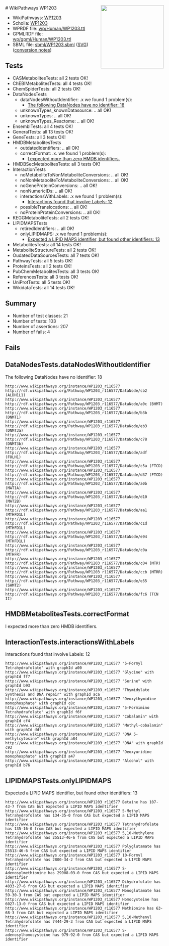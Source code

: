 <img style="float: right; width: 200px" src="../logo.png" />
# WikiPathways WP1203

* WikiPathways: [WP1203](https://identifiers.org/wikipathways:WP1203)
* Scholia: [WP1203](https://scholia.toolforge.org/wikipathways/WP1203)
* WPRDF file: [wp/Human/WP1203.ttl](../wp/Human/WP1203.ttl)
* GPMLRDF file: [wp/gpml/Human/WP1203.ttl](../wp/gpml/Human/WP1203.ttl)
* SBML file: [sbml/WP1203.sbml](../sbml/WP1203.sbml) ([SVG](../sbml/WP1203.svg)) ([conversion notes](../sbml/WP1203.txt))

## Tests
* CASMetabolitesTests: all 2 tests OK!
* ChEBIMetabolitesTests: all 4 tests OK!
* ChemSpiderTests: all 2 tests OK!
* DataNodesTests
    * dataNodesWithoutIdentifier: .x we found 1 problem(s):
        * [The following DataNodes have no identifier: 18](#8792c498)
    * unknownTypes_knownDatasource: .. all OK!
    * unknownTypes: .. all OK!
    * unknownTypes_Reactome: .. all OK!
* EnsemblTests: all 4 tests OK!
* GeneralTests: all 13 tests OK!
* GeneTests: all 3 tests OK!
* HMDBMetabolitesTests
    * outdatedIdentifiers: .. all OK!
    * correctFormat: .x. we found 1 problem(s):
        * [I expected more than zero HMDB identifiers.](#ad154c1e)
* HMDBSecMetabolitesTests: all 3 tests OK!
* InteractionTests
    * noMetaboliteToNonMetaboliteConversions: .. all OK!
    * noNonMetaboliteToMetaboliteConversions: .. all OK!
    * noGeneProteinConversions: .. all OK!
    * nonNumericIDs: .. all OK!
    * interactionsWithLabels: .x we found 1 problem(s):
        * [Interactions found that involve Labels: 12](#fe97a8ba)
    * possibleTranslocations: .. all OK!
    * noProteinProteinConversions: .. all OK!
* KEGGMetaboliteTests: all 2 tests OK!
* LIPIDMAPSTests
    * retiredIdentifiers: .. all OK!
    * onlyLIPIDMAPS: .x we found 1 problem(s):
        * [Expected a LIPID MAPS identifier, but found other identifiers: 13](#d0bfb67b)
* MetabolitesTests: all 14 tests OK!
* MetaboliteStructureTests: all 2 tests OK!
* OudatedDataSourcesTests: all 7 tests OK!
* PathwayTests: all 5 tests OK!
* ProteinsTests: all 2 tests OK!
* PubChemMetabolitesTests: all 3 tests OK!
* ReferencesTests: all 3 tests OK!
* UniProtTests: all 5 tests OK!
* WikidataTests: all 14 tests OK!


## Summary

* Number of test classes: 21
* Number of tests: 103
* Number of assertions: 207
* Number of fails: 4

## Fails

<a name="8792c498" />

## DataNodesTests.dataNodesWithoutIdentifier

The following DataNodes have no identifier: 18
```
http://www.wikipathways.org/instance/WP1203_r116577 http://rdf.wikipathways.org/Pathway/WP1203_r116577/DataNode/cb2 (ALDH1L1)
http://www.wikipathways.org/instance/WP1203_r116577 http://rdf.wikipathways.org/Pathway/WP1203_r116577/DataNode/a0c (BHMT)
http://www.wikipathways.org/instance/WP1203_r116577 http://rdf.wikipathways.org/Pathway/WP1203_r116577/DataNode/b3b (DNMT1)
http://www.wikipathways.org/instance/WP1203_r116577 http://rdf.wikipathways.org/Pathway/WP1203_r116577/DataNode/eb3 (DNMT3a)
http://www.wikipathways.org/instance/WP1203_r116577 http://rdf.wikipathways.org/Pathway/WP1203_r116577/DataNode/c78 (DNMT3b)
http://www.wikipathways.org/instance/WP1203_r116577 http://rdf.wikipathways.org/Pathway/WP1203_r116577/DataNode/adf (FOLH1)
http://www.wikipathways.org/instance/WP1203_r116577 http://rdf.wikipathways.org/Pathway/WP1203_r116577/DataNode/c5a (FTCD)
http://www.wikipathways.org/instance/WP1203_r116577 http://rdf.wikipathways.org/Pathway/WP1203_r116577/DataNode/d37 (FTCD)
http://www.wikipathways.org/instance/WP1203_r116577 http://rdf.wikipathways.org/Pathway/WP1203_r116577/DataNode/a0b (MAT1A)
http://www.wikipathways.org/instance/WP1203_r116577 http://rdf.wikipathways.org/Pathway/WP1203_r116577/DataNode/d10 (MAT2B)
http://www.wikipathways.org/instance/WP1203_r116577 http://rdf.wikipathways.org/Pathway/WP1203_r116577/DataNode/aa1 (MTHFD1L)
http://www.wikipathways.org/instance/WP1203_r116577 http://rdf.wikipathways.org/Pathway/WP1203_r116577/DataNode/c1d (MTHFD1L)
http://www.wikipathways.org/instance/WP1203_r116577 http://rdf.wikipathways.org/Pathway/WP1203_r116577/DataNode/e94 (MTHFD1L)
http://www.wikipathways.org/instance/WP1203_r116577 http://rdf.wikipathways.org/Pathway/WP1203_r116577/DataNode/c0a (MTHFR)
http://www.wikipathways.org/instance/WP1203_r116577 http://rdf.wikipathways.org/Pathway/WP1203_r116577/DataNode/c04 (MTR)
http://www.wikipathways.org/instance/WP1203_r116577 http://rdf.wikipathways.org/Pathway/WP1203_r116577/DataNode/ccb (MTRR)
http://www.wikipathways.org/instance/WP1203_r116577 http://rdf.wikipathways.org/Pathway/WP1203_r116577/DataNode/e55 (SHMT2)
http://www.wikipathways.org/instance/WP1203_r116577 http://rdf.wikipathways.org/Pathway/WP1203_r116577/DataNode/fc6 (TCN II)
```

<a name="ad154c1e" />

## HMDBMetabolitesTests.correctFormat

I expected more than zero HMDB identifiers.
<a name="fe97a8ba" />

## InteractionTests.interactionsWithLabels

Interactions found that involve Labels: 12
```
http://www.wikipathways.org/instance/WP1203_r116577 "5-Formyl Tetrahydrafolate" with graphId a00
http://www.wikipathways.org/instance/WP1203_r116577 "Glycine" with graphId ff7
http://www.wikipathways.org/instance/WP1203_r116577 "Serine" with graphId b93
http://www.wikipathways.org/instance/WP1203_r116577 "Thymidylate Synthesis and DNA repair" with graphId aca
http://www.wikipathways.org/instance/WP1203_r116577 "Deoxythymidine monophosphate" with graphId c8c
http://www.wikipathways.org/instance/WP1203_r116577 "5-Formimino Tetrahydrafolate" with graphId f6f
http://www.wikipathways.org/instance/WP1203_r116577 "Cobalamin" with graphId cf4
http://www.wikipathways.org/instance/WP1203_r116577 "Methyl-cobalamin" with graphId ddf
http://www.wikipathways.org/instance/WP1203_r116577 "DNA 5-methylcytosine" with graphId a84
http://www.wikipathways.org/instance/WP1203_r116577 "DNA" with graphId c93
http://www.wikipathways.org/instance/WP1203_r116577 "Deoxyuridine monophosphate" with graphId a47
http://www.wikipathways.org/instance/WP1203_r116577 "Alcohol" with graphId b76
```

<a name="d0bfb67b" />

## LIPIDMAPSTests.onlyLIPIDMAPS

Expected a LIPID MAPS identifier, but found other identifiers: 13
```
http://www.wikipathways.org/instance/WP1203_r116577 Betaine has 107-43-7 from CAS but expected a LIPID MAPS identifier
http://www.wikipathways.org/instance/WP1203_r116577 5-Methyl Tetrahydrofolate has 134-35-0 from CAS but expected a LIPID MAPS identifier
http://www.wikipathways.org/instance/WP1203_r116577 Tetrahydrofolate has 135-16-0 from CAS but expected a LIPID MAPS identifier
http://www.wikipathways.org/instance/WP1203_r116577 5,10-Methylene Tetrahydrofolate has 25513-46-6 from CAS but expected a LIPID MAPS identifier
http://www.wikipathways.org/instance/WP1203_r116577 Polyglutamate has 25513-46-6 from CAS but expected a LIPID MAPS identifier
http://www.wikipathways.org/instance/WP1203_r116577 10-Formyl Tetrahydrofolate has 2800-34-2 from CAS but expected a LIPID MAPS identifier
http://www.wikipathways.org/instance/WP1203_r116577 S-Adenosylmethionine has 29908-03-0 from CAS but expected a LIPID MAPS identifier
http://www.wikipathways.org/instance/WP1203_r116577 Dihydrofolate has 4033-27-6 from CAS but expected a LIPID MAPS identifier
http://www.wikipathways.org/instance/WP1203_r116577 Monoglutamate has 59-30-3 from CAS but expected a LIPID MAPS identifier
http://www.wikipathways.org/instance/WP1203_r116577 Homocysteine has 6027-13-0 from CAS but expected a LIPID MAPS identifier
http://www.wikipathways.org/instance/WP1203_r116577 Methionine has 63-68-3 from CAS but expected a LIPID MAPS identifier
http://www.wikipathways.org/instance/WP1203_r116577 5,10-Methenyl Tetrahydrofolate has 7444-29-3 from CAS but expected a LIPID MAPS identifier
http://www.wikipathways.org/instance/WP1203_r116577 S-adenosylhomocysteine has 979-92-0 from CAS but expected a LIPID MAPS identifier
```

